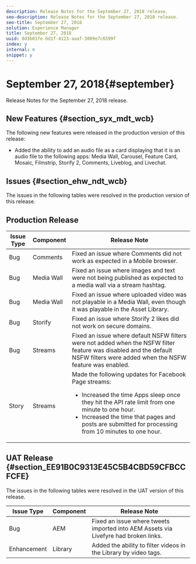 ```yaml
---
description: Release Notes for the September 27, 2018 release.
seo-description: Release Notes for the September 27, 2018 release.
seo-title: September 27, 2018
solution: Experience Manager
title: September 27, 2018
uuid: 8d3b01fe-6d1f-4123-aaaf-3009e7c6599f
index: y
internal: n
snippet: y
---
```


# September 27, 2018{#september}

Release Notes for the September 27, 2018 release.

## New Features {#section_syx_mdt_wcb}

The following new features were released in the production version of this release:

* Added the ability to add an audio file as a card displaying that it is an audio file to the following apps: Media Wall, Carousel, Feature Card, Mosaic, Filmstrip, Storify 2, Comments, Liveblog, and Livechat.

## Issues {#section_ehw_ndt_wcb}

The issues in the following tables were resolved in the production version of this release. 

## Production Release

|Issue Type|Component|Release Note|
|--- |--- |--- |
|Bug|Comments|Fixed an issue where Comments did not work as expected in a Mobile browser.|
|Bug|Media Wall|Fixed an issue where images and text were not being published as expected to a media wall via a stream hashtag.|
|Bug|Media Wall|Fixed an issue where uploaded video was not playable in a Media Wall, even though it was playable in the Asset Library.|
|Bug|Storify|Fixed an issue where Storify 2 likes did not work on secure domains.|
|Bug|Streams|Fixed an issue where default NSFW filters were not added when the NSFW filter feature was disabled and the default NSFW filters were added when the NSFW feature was enabled.|
|Story|Streams|Made the following updates for Facebook Page streams:  </br><ul><li>Increased the time Apps sleep once they hit the API rate limit from one minute to one hour. </li><li>Increased the time that pages and posts are submitted for processing from 10 minutes to one hour.</li></ul>|


## UAT Release {#section_EE91B0C9313E45C5B4CBD59CFBCCFCFE}

The issues in the following tables were resolved in the UAT version of this release.

|  **Issue Type** | **Component** | **Release Note** |
|---|---|---|
|  Bug  | AEM  | Fixed an issue where tweets imported into AEM Assets via Livefyre had broken links.  |
|  Enhancement  | Library  | Added the ability to filter videos in the Library by video tags.  |

